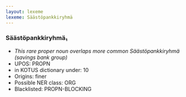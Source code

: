 ```yaml
---
layout: lexeme
lexeme: Säästöpankkiryhmä
---
```


###  Säästöpankkiryhmä₁

* _This rare proper noun overlaps more common *Säästöpankkiryhmä* (savings bank group)_
* UPOS:  PROPN
* in KOTUS dictionary under:  10
* Origins: finer 
* Possible NER class:  ORG
* Blacklisted:  PROPN-BLOCKING

